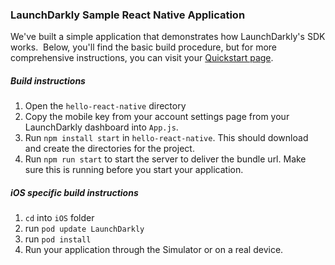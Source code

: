 ### LaunchDarkly Sample React Native Application  ###
We've built a simple application that demonstrates how LaunchDarkly's SDK works.  Below, you'll find the basic build procedure, but for more comprehensive instructions, you can visit your [Quickstart page](https://app.launchdarkly.com/quickstart#/).
##### Build instructions  #####
1. Open the ```hello-react-native``` directory
2. Copy the mobile key from your account settings page from your LaunchDarkly dashboard into `App.js`.
3. Run `npm install start` in `hello-react-native`. This should download and create the directories for the project.
4. Run `npm run start` to start the server to deliver the bundle url. Make sure this is running before you start your application. 

##### iOS specific build instructions #####
1. `cd` into `iOS` folder 
2. run `pod update LaunchDarkly`
3. run `pod install`
4. Run your application through the Simulator or on a real device.
